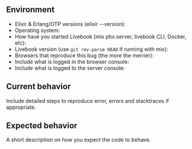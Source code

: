 ## Environment

<!-- Note: you can also find versions at the /dashboard route of your Livebook. -->

* Elixir & Erlang/OTP versions (elixir --version): 
* Operating system: 
* How have you started Livebook (mix phx.server, livebook CLI, Docker, etc): 
* Livebook version (use `git rev-parse HEAD` if running with mix): 
* Browsers that reproduce this bug (the more the merrier): 
* Include what is logged in the browser console: 
* Include what is logged to the server console:

## Current behavior

Include detailed steps to reproduce error, errors and stacktraces if appropriate.

## Expected behavior

A short description on how you expect the code to behave.
